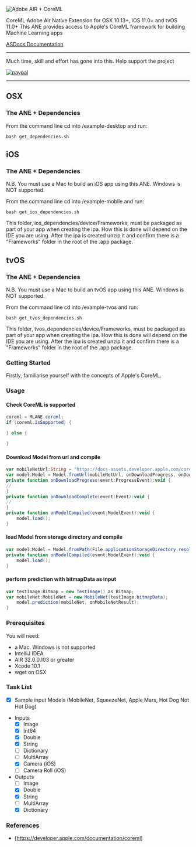 ![Adobe AIR + CoreML](mlane.png)

CoreML Adobe Air Native Extension for OSX 10.13+, iOS 11.0+ and tvOS 11.0+
This ANE provides access to Apple's CoreML framework for building Machine Learning apps    

[ASDocs Documentation](https://tuarua.github.io/asdocs/mlane/)  

-------------

Much time, skill and effort has gone into this. Help support the project

[![paypal](https://www.paypalobjects.com/en_US/i/btn/btn_donateCC_LG.gif)](https://www.paypal.com/cgi-bin/webscr?cmd=_s-xclick&hosted_button_id=5UR2T52J633RC)

-------------

## OSX

### The ANE + Dependencies

From the command line cd into /example-desktop and run:

````shell
bash get_dependencies.sh
`````

## iOS

### The ANE + Dependencies

N.B. You must use a Mac to build an iOS app using this ANE. Windows is NOT supported.

From the command line cd into /example-mobile and run:

```shell
bash get_ios_dependencies.sh
```

This folder, ios_dependencies/device/Frameworks, must be packaged as part of your app when creating the ipa. How this is done will depend on the IDE you are using.
After the ipa is created unzip it and confirm there is a "Frameworks" folder in the root of the .app package.

## tvOS

### The ANE + Dependencies

N.B. You must use a Mac to build an tvOS app using this ANE. Windows is NOT supported.

From the command line cd into /example-tvos and run:

```shell
bash get_tvos_dependencies.sh
```

This folder, tvos_dependencies/device/Frameworks, must be packaged as part of your app when creating the ipa. How this is done will depend on the IDE you are using.
After the ipa is created unzip it and confirm there is a "Frameworks" folder in the root of the .app package.

### Getting Started

Firstly, familiarise yourself with the concepts of Apple's CoreML.

### Usage
#### Check CoreML is supported
```actionscript
coreml = MLANE.coreml;
if (coreml.isSupported) {

} else {

}
```

#### Download Model from url and compile
```actionscript
var mobileNetUrl:String = "https://docs-assets.developer.apple.com/coreml/models/MobileNet.mlmodel"
var model:Model = Model.fromUrl(mobileNetUrl, onDownloadProgress, onDownloadComplete, onModelCompiled);
private function onDownloadProgress(event:ProgressEvent):void {
//
}
private function onDownloadComplete(event:Event):void {
//
}
private function onModelCompiled(event:ModelEvent):void {
    model.load();
}
```

#### load Model from storage directory and compile
```actionscript
var model:Model = Model.fromPath(File.applicationStorageDirectory.resolvePath("MobileNet.mlmodel").nativePath, onCompiled);
private function onModelCompiled(event:ModelEvent):void {
    model.load();
}
```

#### perform prediction with bitmapData as input
```actionscript
var testImage:Bitmap = new TestImage() as Bitmap;
var mobileNet:MobileNet = new MobileNet(testImage.bitmapData);
    model.prediction(mobileNet, onMobileNetResult);
}
```

### Prerequisites

You will need:
- a Mac. Windows is not supported
- IntelliJ IDEA
- AIR 32.0.0.103 or greater
- Xcode 10.1
- wget on OSX

### Task List
- [x] Sample input Models (MobileNet, SqueezeNet, Apple Mars, Hot Dog Not Hot Dog)
* Inputs
    - [x] Image
    - [x] Int64
    - [x] Double
    - [x] String
    - [ ] Dictionary
    - [ ] MultiArray
    - [x] Camera (iOS)
    - [ ] Camera Roll (iOS)
* Outputs
    - [ ] Image
    - [x] Double
    - [x] String
    - [ ] MultiArray
    - [x] Dictionary

### References
* [https://developer.apple.com/documentation/coreml]
